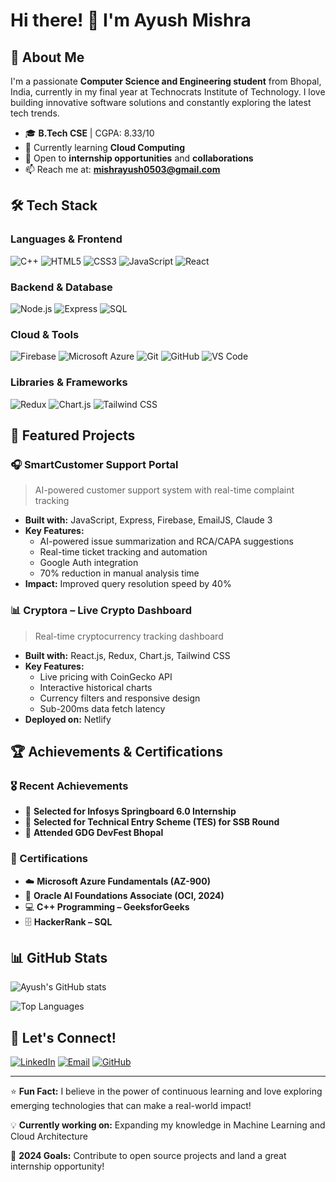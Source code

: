 # Hi there! 👋 I'm Ayush Mishra

## 🚀 About Me

I'm a passionate **Computer Science and Engineering student** from Bhopal, India, currently in my final year at Technocrats Institute of Technology. I love building innovative software solutions and constantly exploring the latest tech trends.

- 🎓 **B.Tech CSE** | CGPA: 8.33/10
- 🌱 Currently learning **Cloud Computing** 
- 💼 Open to **internship opportunities** and **collaborations**
- 📫 Reach me at: **mishrayush0503@gmail.com**

## 🛠️ Tech Stack

### Languages & Frontend
![C++](https://img.shields.io/badge/-C++-00599C?style=flat-square&logo=c%2B%2B&logoColor=white)
![HTML5](https://img.shields.io/badge/-HTML5-E34F26?style=flat-square&logo=html5&logoColor=white)
![CSS3](https://img.shields.io/badge/-CSS3-1572B6?style=flat-square&logo=css3&logoColor=white)
![JavaScript](https://img.shields.io/badge/-JavaScript-F7DF1E?style=flat-square&logo=javascript&logoColor=black)
![React](https://img.shields.io/badge/-React-61DAFB?style=flat-square&logo=react&logoColor=black)

### Backend & Database
![Node.js](https://img.shields.io/badge/-Node.js-339933?style=flat-square&logo=node.js&logoColor=white)
![Express](https://img.shields.io/badge/-Express-000000?style=flat-square&logo=express&logoColor=white)
![SQL](https://img.shields.io/badge/-SQL-336791?style=flat-square&logo=postgresql&logoColor=white)

### Cloud & Tools
![Firebase](https://img.shields.io/badge/-Firebase-FFCA28?style=flat-square&logo=firebase&logoColor=black)
![Microsoft Azure](https://img.shields.io/badge/-Azure-0078D4?style=flat-square&logo=microsoft-azure&logoColor=white)
![Git](https://img.shields.io/badge/-Git-F05032?style=flat-square&logo=git&logoColor=white)
![GitHub](https://img.shields.io/badge/-GitHub-181717?style=flat-square&logo=github&logoColor=white)
![VS Code](https://img.shields.io/badge/-VS%20Code-007ACC?style=flat-square&logo=visual-studio-code&logoColor=white)

### Libraries & Frameworks
![Redux](https://img.shields.io/badge/-Redux-764ABC?style=flat-square&logo=redux&logoColor=white)
![Chart.js](https://img.shields.io/badge/-Chart.js-FF6384?style=flat-square&logo=chart.js&logoColor=white)
![Tailwind CSS](https://img.shields.io/badge/-Tailwind%20CSS-38B2AC?style=flat-square&logo=tailwind-css&logoColor=white)

## 🎯 Featured Projects

### 🎧 SmartCustomer Support Portal
> AI-powered customer support system with real-time complaint tracking

- **Built with:** JavaScript, Express, Firebase, EmailJS, Claude 3
- **Key Features:** 
  - AI-powered issue summarization and RCA/CAPA suggestions
  - Real-time ticket tracking and automation
  - Google Auth integration
  - 70% reduction in manual analysis time
- **Impact:** Improved query resolution speed by 40%

### 📊 Cryptora – Live Crypto Dashboard
> Real-time cryptocurrency tracking dashboard

- **Built with:** React.js, Redux, Chart.js, Tailwind CSS
- **Key Features:**
  - Live pricing with CoinGecko API
  - Interactive historical charts
  - Currency filters and responsive design
  - Sub-200ms data fetch latency
- **Deployed on:** Netlify

## 🏆 Achievements & Certifications

### 🎖️ Recent Achievements
- 🌟 **Selected for Infosys Springboard 6.0 Internship**
- 🎯 **Selected for Technical Entry Scheme (TES) for SSB Round**
- 🚀 **Attended GDG DevFest Bhopal**

### 📜 Certifications
- ☁️ **Microsoft Azure Fundamentals (AZ-900)**
- 🤖 **Oracle AI Foundations Associate (OCI, 2024)**
- 💻 **C++ Programming – GeeksforGeeks**
- 🗄️ **HackerRank – SQL**

## 📊 GitHub Stats

![Ayush's GitHub stats](https://github-readme-stats.vercel.app/api?username=Ayush5304&show_icons=true&theme=radical)

![Top Languages](https://github-readme-stats.vercel.app/api/top-langs/?username=Ayush5304&layout=compact&theme=radical)

## 🤝 Let's Connect!

[![LinkedIn](https://img.shields.io/badge/-LinkedIn-0077B5?style=flat-square&logo=linkedin&logoColor=white)](https://www.linkedin.com/in/ayush-mishra-705002257/)
[![Email](https://img.shields.io/badge/-Email-D14836?style=flat-square&logo=gmail&logoColor=white)](mailto:mishrayush0503@gmail.com)
[![GitHub](https://img.shields.io/badge/-GitHub-181717?style=flat-square&logo=github&logoColor=white)](https://github.com/Ayush5304)

---

⭐️ **Fun Fact:** I believe in the power of continuous learning and love exploring emerging technologies that can make a real-world impact!

💡 **Currently working on:** Expanding my knowledge in Machine Learning and Cloud Architecture

🎯 **2024 Goals:** Contribute to open source projects and land a great internship opportunity!
